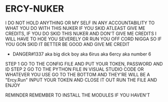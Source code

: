 # ERCY-NUKER

I DO NOT HOLD ANYTHING OR MY SELF IN ANY ACCOUNTABILITY TO WHAT YOU DO WITH THIS NUKER IF YOU SKID
ATLEAST GIVE ME CREDITS, IF YOU DO SKID THIS NUKER AND DON'T GIVE ME CREDITS I WILL HAVE TO HOE YOU 
SEVERELY OR RUN YOU OFF CORD NIGGA SO IF YOU GON SKID IT BETTER BE GOOD AND GIVE ME CREDIT 

- DANGER#1337 aka big dick boy aka 6irus aka 6ercy aka number 6

STEP 1 GO TO THE CONFIG FILE AND PUT YOUR TOKEN, PASSWORD AND ID
STEP 2 GO TO THE PYTHON FILE IN VISUAL STUDIO CODE OR WHATEVER YOU USE 
GO TO THE BOTTOM AND THEY'RE WILL BE A "Ercy.Run" INPUT YOUR TOKEN AND CLOSE IT OUT
RUN THE FILE AND ENJOY

REMINDER REMEMBER TO INSTALL THE MODULES IF YOU HAVEN'T


